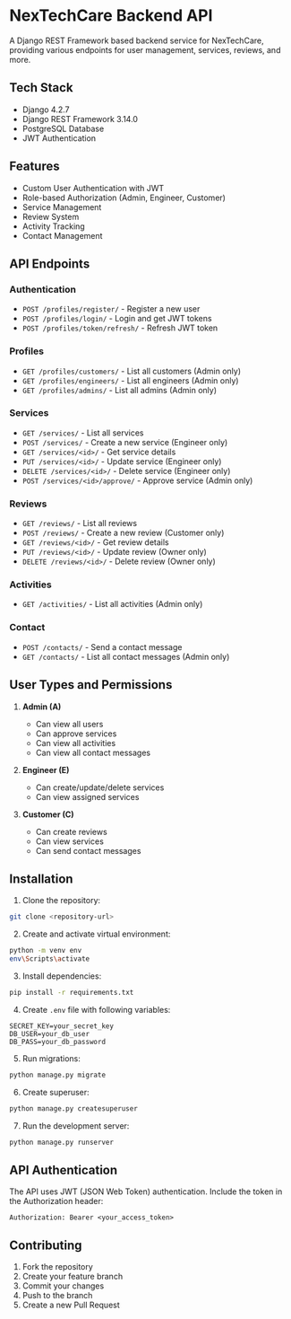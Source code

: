 # NexTechCare Backend API

A Django REST Framework based backend service for NexTechCare, providing various endpoints for user management, services, reviews, and more.

## Tech Stack

- Django 4.2.7
- Django REST Framework 3.14.0
- PostgreSQL Database
- JWT Authentication

## Features

- Custom User Authentication with JWT
- Role-based Authorization (Admin, Engineer, Customer)
- Service Management
- Review System
- Activity Tracking
- Contact Management

## API Endpoints

### Authentication

- `POST /profiles/register/` - Register a new user
- `POST /profiles/login/` - Login and get JWT tokens
- `POST /profiles/token/refresh/` - Refresh JWT token

### Profiles

- `GET /profiles/customers/` - List all customers (Admin only)
- `GET /profiles/engineers/` - List all engineers (Admin only)
- `GET /profiles/admins/` - List all admins (Admin only)

### Services

- `GET /services/` - List all services
- `POST /services/` - Create a new service (Engineer only)
- `GET /services/<id>/` - Get service details
- `PUT /services/<id>/` - Update service (Engineer only)
- `DELETE /services/<id>/` - Delete service (Engineer only)
- `POST /services/<id>/approve/` - Approve service (Admin only)

### Reviews

- `GET /reviews/` - List all reviews
- `POST /reviews/` - Create a new review (Customer only)
- `GET /reviews/<id>/` - Get review details
- `PUT /reviews/<id>/` - Update review (Owner only)
- `DELETE /reviews/<id>/` - Delete review (Owner only)

### Activities

- `GET /activities/` - List all activities (Admin only)

### Contact

- `POST /contacts/` - Send a contact message
- `GET /contacts/` - List all contact messages (Admin only)

## User Types and Permissions

1. **Admin (A)**
   - Can view all users
   - Can approve services
   - Can view all activities
   - Can view all contact messages

2. **Engineer (E)**
   - Can create/update/delete services
   - Can view assigned services

3. **Customer (C)**
   - Can create reviews
   - Can view services
   - Can send contact messages

## Installation

1. Clone the repository:
```bash
git clone <repository-url>
```

2. Create and activate virtual environment:
```bash
python -m venv env
env\Scripts\activate
```

3. Install dependencies:
```bash
pip install -r requirements.txt
```

4. Create `.env` file with following variables:
```plaintext
SECRET_KEY=your_secret_key
DB_USER=your_db_user
DB_PASS=your_db_password
```

5. Run migrations:
```bash
python manage.py migrate
```

6. Create superuser:
```bash
python manage.py createsuperuser
```

7. Run the development server:
```bash
python manage.py runserver
```

## API Authentication

The API uses JWT (JSON Web Token) authentication. Include the token in the Authorization header:

```plaintext
Authorization: Bearer <your_access_token>
```

## Contributing

1. Fork the repository
2. Create your feature branch
3. Commit your changes
4. Push to the branch
5. Create a new Pull Request
